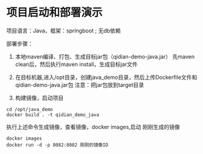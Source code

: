 # 项目启动和部署演示
项目语言：Java，框架：springboot ; 无db依赖

部署步骤：

1. 本地maven编译、打包、生成目标jar包（qidian-demo-java.jar）
先maven clean后，然后执行maven install，生成目标jar文件

2. 在目标机器,进入/opt目录，创建java_demo目录，然后上传Dockerfile文件和qidian-demo-java.jar包
注意：把jar包放到target目录

3. 构建镜像，启动项目
```
cd /opt/java_demo
docker build . -t qidian_demo_java
```
执行上述命令生成镜像，查看镜像，docker images,启动 刚刚生成的镜像
```
docker images
docker run -d -p 8082:8082 刚刚的镜像ID
```
